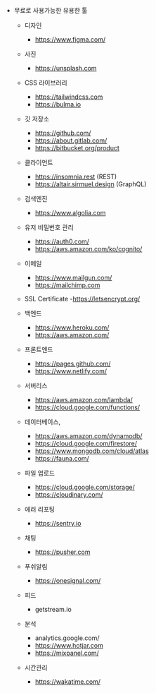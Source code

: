 
* 무료로 사용가능한 유용한 툴
    - 디자인
        - https://www.figma.com/
    - 사진
        - https://unsplash.com

    - CSS 라이브러리
        - https://tailwindcss.com
        - https://bulma.io
    
    - 깃 저장소
        - https://github.com/
        - https://about.gitlab.com/
        - https://bitbucket.org/product

    - 클라이언트
        - https://insomnia.rest  (REST)
        - https://altair.sirmuel.design (GraphQL) 

    - 검색엔진
        - https://www.algolia.com

    - 유저 비밀번호 관리
        - https://auth0.com/
        - https://aws.amazon.com/ko/cognito/

    - 이메일
        - https://www.mailgun.com/
        - https://mailchimp.com

    - SSL Certificate
         -https://letsencrypt.org/

    - 백엔드
        - https://www.heroku.com/
        - https://aws.amazon.com/

    - 프론트엔드
        - https://pages.github.com/
        - https://www.netlify.com/

    - 서버리스
        - https://aws.amazon.com/lambda/
        - https://cloud.google.com/functions/

    - 데이터베이스,
        - https://aws.amazon.com/dynamodb/
        - https://cloud.google.com/firestore/
        - https://www.mongodb.com/cloud/atlas
        - https://fauna.com/

    - 파일 업로드
        - https://cloud.google.com/storage/
        - https://cloudinary.com/

    - 에러 리포팅
        - https://sentry.io

    - 채팅
        - https://pusher.com

    - 푸쉬알림
        - https://onesignal.com/

    - 피드
        - getstream.io

    - 분석
        - analytics.google.com/ 
        - https://www.hotjar.com
        - https://mixpanel.com/

    - 시간관리
        - https://wakatime.com/